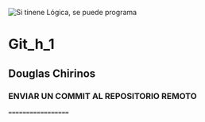 ![Si tinene Lógica, se puede programa](https://www.socialoplesk.com/assets/images/homeV2/aztron_right.png)
# Git_h_1 
## **Douglas Chirinos**
### ENVIAR UN COMMIT AL REPOSITORIO REMOTO
`=================`

